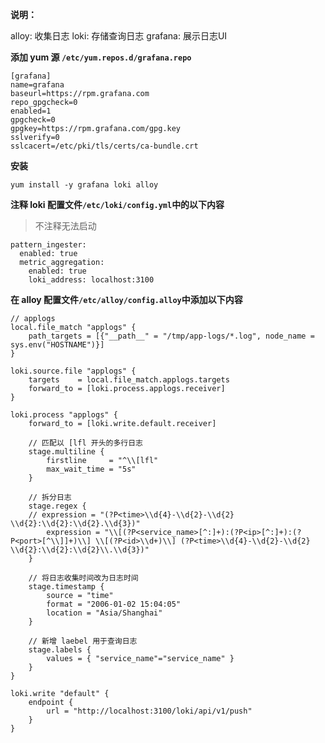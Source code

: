 **说明：**

alloy: 收集日志	loki: 存储查询日志	grafana: 展示日志UI



**添加 yum 源 `/etc/yum.repos.d/grafana.repo`**

```
[grafana]
name=grafana
baseurl=https://rpm.grafana.com
repo_gpgcheck=0
enabled=1
gpgcheck=0
gpgkey=https://rpm.grafana.com/gpg.key
sslverify=0
sslcacert=/etc/pki/tls/certs/ca-bundle.crt
```

**安装**

```
yum install -y grafana loki alloy
```

**注释 loki 配置文件`/etc/loki/config.yml`中的以下内容**

> 不注释无法启动

```
pattern_ingester:
  enabled: true
  metric_aggregation:
    enabled: true
    loki_address: localhost:3100
```

**在 alloy 配置文件`/etc/alloy/config.alloy`中添加以下内容**

```
// applogs
local.file_match "applogs" {
    path_targets = [{"__path__" = "/tmp/app-logs/*.log", node_name = sys.env("HOSTNAME")}]
}

loki.source.file "applogs" {
    targets    = local.file_match.applogs.targets
    forward_to = [loki.process.applogs.receiver]
}

loki.process "applogs" {
    forward_to = [loki.write.default.receiver]

    // 匹配以 [lfl 开头的多行日志
    stage.multiline {
        firstline     = "^\\[lfl"
        max_wait_time = "5s"
    }

    // 拆分日志
    stage.regex {
    // expression = "(?P<time>\\d{4}-\\d{2}-\\d{2} \\d{2}:\\d{2}:\\d{2}.\\d{3})"
    	expression = "\\[(?P<service_name>[^:]+):(?P<ip>[^:]+):(?P<port>[^\\]]+)\\] \\[(?P<id>\\d+)\\] (?P<time>\\d{4}-\\d{2}-\\d{2} \\d{2}:\\d{2}:\\d{2}\\.\\d{3})"
    }

    // 将日志收集时间改为日志时间
    stage.timestamp {
        source = "time"
        format = "2006-01-02 15:04:05"
        location = "Asia/Shanghai"
    }

    // 新增 laebel 用于查询日志
    stage.labels {
    	values = { "service_name"="service_name" }
    }
}

loki.write "default" {
    endpoint {
    	url = "http://localhost:3100/loki/api/v1/push"
    }
}
```


